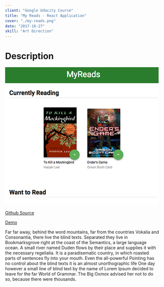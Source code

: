 ```yaml
---
client: "Google Udacity Course"
title: "My Reads - React Application"
cover: "./my-reads.png"
date: "2017-10-27"
skill: "Art Direction"
---
```

# Description

<img src="my-reads.png">

[Github Source](https://github.com/northantsvintage/myreads-react-frontend)

[Demo](https://northantsvintage.github.io/myreads-react-frontend/)

Far far away, behind the word mountains, far from the countries Vokalia and Consonantia, there live the blind texts. Separated they live in Bookmarksgrove right at the coast of the Semantics, a large language ocean. A small river named Duden flows by their place and supplies it with the necessary regelialia. It is a paradisematic country, in which roasted parts of sentences fly into your mouth. Even the all-powerful Pointing has no control about the blind texts it is an almost unorthographic life One day however a small line of blind text by the name of Lorem Ipsum decided to leave for the far World of Grammar. The Big Oxmox advised her not to do so, because there were thousands.